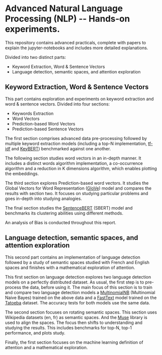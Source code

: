 # Advanced Natural Language Processing (NLP) -- Hands-on experiments.

This repository contains advanced practicals, complete with papers to explain the jupyter-notebooks and includes more detailed explanations.

Divided into two distinct parts:

  - Keyword Extraction, Word & Sentence Vectors
  - Language detection, semantic spaces, and attention exploration

## Keyword Extraction, Word & Sentence Vectors
This part contains exploration and experiments on keyword extraction and word & sentence vectors. Divided into four sections: 

  - Keywords Extraction
  - Word Vectors
  - Prediction-based Word Vectors
  - Prediction-based Sentence Vectors

The first section comprises advanced data pre-processing followed by multiple keyword extraction models (including a top-N implementation, [tf-idf](https://scikit-learn.org/stable/modules/generated/sklearn.feature_extraction.text.TfidfVectorizer.html) and [KeyBERT](https://github.com/MaartenGr/KeyBERT))  benchmarked against one another. 

The following section studies word vectors in an in-depth manner. It includes a distinct words algorithm implementation, a co-occurrence algorithm and a reduction in K dimensions algorithm, which enables plotting the embeddings.

The third section explores Prediction-based word vectors. It studies the Global Vectors for Word Representation ([GloVe](https://github.com/stanfordnlp/GloVe)) model and compares the results with section two. It focuses on studying particular problems and goes in-depth into studying analogies.

The final section studies the [SentenceBERT](https://www.sbert.net) (SBERT) model and benchmarks its clustering abilities using different methods.

An analysis of Bias is conducted throughout this report.

## Language detection, semantic spaces, and attention exploration

This second part contains an implementation of language detection followed by a study of semantic spaces studied with French and English spaces and finishes with a mathematical exploration of attention.

This first section on language detection explores two language detection models on a perfectly distributed dataset. As usual, the first step is to pre-process the data, before using it. The main focus of this section is to train and compare two language detection models a [MultinomialNB](https://scikit-learn.org/stable/modules/generated/sklearn.naive_bayes.MultinomialNB.html) (Multinomial Naive Bayes) trained on the above data and a [FastText](https://fasttext.cc) model trained on the [Tatoeba](https://tatoeba.org/en/) dataset. The accuracy tests for both models use the same data.

The second section focuses on rotating semantic spaces. This section uses Wikipedia datasets (en, fr) as semantic spaces. And the [Muse](https://github.com/facebookresearch/MUSE.git) library is used to align the spaces. The focus then shifts to understanding and studying the results. This includes benchmarks for top-N, top-1 performance, and plots study. 
 
Finally, the first section focuses on the machine learning definition of attention and a mathematical exploration.
